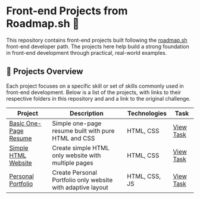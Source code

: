 # Front-end Projects from Roadmap.sh 🚀

This repository contains front-end projects built following the [roadmap.sh](https://roadmap.sh) front-end developer path. The projects here help build a strong foundation in front-end development through practical, real-world examples.

## 📁 Projects Overview

Each project focuses on a specific skill or set of skills commonly used in front-end development. Below is a list of the projects, with links to their respective folders in this repository and and a link to the original challenge.

| Project | Description | Technologies | Task |
| --- | --- | --- | --- |
| [Basic One-Page Resume](./Frontend/01-single-page-cv/) | Simple one-page resume built with pure HTML and CSS | HTML, CSS | [View Task](https://roadmap.sh/projects/single-page-cv) |
| [Simple HTML Website](./Frontend/02-basic-html-website/) | Create simple HTML only website with multiple pages | HTML, CSS | [View Task](https://roadmap.sh/projects/basic-html-website) |
| [Personal Portfolio](./Frontend/03-personal-portfolio/) | Create Personal Portfolio only website with adaptive layout | HTML, CSS, JS | [View Task](https://roadmap.sh/projects/portfolio-website) |